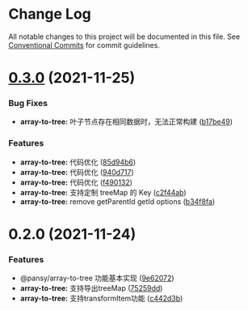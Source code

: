 # Change Log

All notable changes to this project will be documented in this file.
See [Conventional Commits](https://conventionalcommits.org) for commit guidelines.

# [0.3.0](https://github.com/pansyjs/utils/compare/@pansy/array-to-tree@0.2.0...@pansy/array-to-tree@0.3.0) (2021-11-25)


### Bug Fixes

* **array-to-tree:** 叶子节点存在相同数据时，无法正常构建 ([b17be49](https://github.com/pansyjs/utils/commit/b17be494467fa62d0faa4834ddf85813de96346e))


### Features

* **array-to-tree:** 代码优化 ([85d94b6](https://github.com/pansyjs/utils/commit/85d94b6598bb7fae523c02b5188b5eada49fd846))
* **array-to-tree:** 代码优化 ([940d717](https://github.com/pansyjs/utils/commit/940d717e4c0a980fed15de8427fd06451a8ee096))
* **array-to-tree:** 代码优化 ([f490132](https://github.com/pansyjs/utils/commit/f490132676087f18e4c26c6ae2c90c93ead54248))
* **array-to-tree:** 支持定制 treeMap 的 Key ([c2f44ab](https://github.com/pansyjs/utils/commit/c2f44ab7b64f179e7cc4f80f4451b89f3a7170b9))
* **array-to-tree:** remove getParentId getId options ([b34f8fa](https://github.com/pansyjs/utils/commit/b34f8fae591b42b828b0922ffa781872f11d6f56))





# 0.2.0 (2021-11-24)


### Features

* @pansy/array-to-tree 功能基本实现 ([9e62072](https://github.com/pansyjs/utils/commit/9e620724c7cbaac669ee5c90a98c5ae19e514748))
* **array-to-tree:** 支持导出treeMap ([75259dd](https://github.com/pansyjs/utils/commit/75259dd3f640e1d8bafb60dc808bdfd209855042))
* **array-to-tree:** 支持transformItem功能 ([c442d3b](https://github.com/pansyjs/utils/commit/c442d3b723763488ce92e7006c43a6c20ad4901b))
